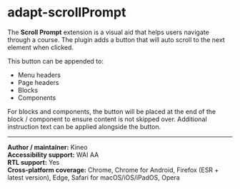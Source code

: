 # adapt-scrollPrompt

The **Scroll Prompt** extension is a visual aid that helps users navigate through a course. The plugin adds a button that will auto scroll to the next element when clicked.

This button can be appended to:

- Menu headers
- Page headers
- Blocks
- Components

For blocks and components, the button will be placed at the end of the block / component to ensure content is not skipped over. Additional instruction text can be applied alongside the button.

---

**Author / maintainer:**  Kineo<br>
**Accessibility support:**  WAI AA<br>
**RTL support:**  Yes<br>
**Cross-platform coverage:** Chrome, Chrome for Android, Firefox (ESR + latest version), Edge, Safari for macOS/iOS/iPadOS, Opera<br>
